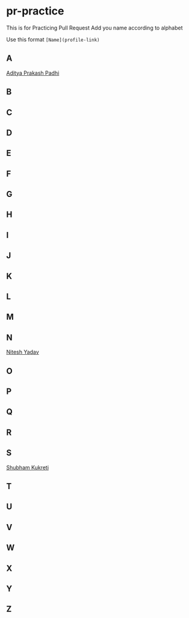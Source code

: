 # pr-practice
This is for Practicing Pull Request 
Add you name according to alphabet

Use this format 
`[Name](profile-link)`

## A
[Aditya Prakash Padhi](https://github.com/watashi-wa-aditya)

## B

## C

## D

## E

## F

## G

## H

## I

## J

## K

## L

## M

## N
[Nitesh Yadav](https://github.com/Nitesh2905)

## O

## P

## Q

## R

## S
[Shubham Kukreti](https://github.com/KukretiShubham)

## T

## U

## V

## W

## X

## Y

## Z

